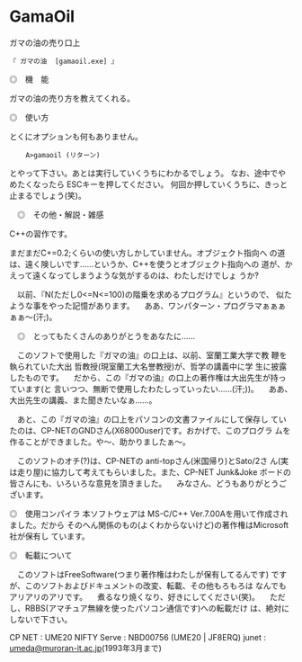# GamaOil
ガマの油の売り口上

    『 ガマの油  [gamaoil.exe] 』

◎　機　能

ガマの油の売り方を教えてくれる。


◎　使い方

とくにオプションも何もありません。
    
        A>gamaoil (リターン)
    
とやって下さい。あとは実行していくうちにわかるでしょう。
なお、途中でやめたくなったら ESCキーを押してください。
何回か押していくうちに、きっと止まるでしょう(笑)。


　◎　その他・解説・雑感

C++の習作です。

まだまだC+=0.2;くらいの使い方しかしていません。オブジェクト指向へ
の道は、遠く険しいです……というか、C++を使うとオブジェクト指向への
道が、かえって遠くなってしまうような気がするのは、わたしだけでしょ
うか?

　以前、『N(ただし0<=N<=100)の階乗を求めるプログラム』というので、
似たような事をやった記憶があります。
　ああ、ワンパターン・プログラマぁぁぁぁぁ～(汗;)。


　◎　とってもたくさんのありがとうをあなたに……

　このソフトで使用した『ガマの油』の口上は、以前、室蘭工業大学で教
鞭を執られていた大出 哲教授(現室蘭工大名誉教授)が、哲学の講義中に学
生に披露したものです。
　だから、この『ガマの油』の口上の著作権は大出先生が持っています(と
言いつつ、無断で使用したわたしっていったい……(汗;))。
　ああ、大出先生の講義、また聞きたいなぁ……。

　あと、この『ガマの油』の口上をパソコンの文書ファイルにして保存し
ていたのは、CP-NETのGNDさん(X68000user)です。おかげで、このプログラ
ムを作ることができました。や～、助かりましたぁ～。

　このソフトのオチ(?)は、CP-NETの anti-topさん(米国帰り)とSato/2さ
ん(実は走り屋)に協力して考えてもらいました。また、CP-NET Junk&Joke
ボードの皆さんにも、いろいろな意見を頂きました。
　みなさん、どうもありがとうございます。


◎　使用コンパイラ
本ソフトウェアは MS-C/C++ Ver.7.00Aを用いて作成されました。だから
そのへん関係のもの(よくわからないけど)の著作権はMicrosoft社が保有し
ています。


◎　転載について

　このソフトはFreeSoftware(つまり著作権はわたしが保有してるんです)
ですが、このソフトおよびドキュメントの改変、転載、その他もろもろは
なんでもアリアリのアリです。
　煮るなり焼くなり、好きにしてください(笑)。
　ただし、RBBS(アマチュア無線を使ったパソコン通信です)への転載だけ
は、絶対にしないで下さい。


CP NET         : UME20
NIFTY Serve    : NBD00756 (UME20 | JF8ERQ)
junet          : umeda@muroran-it.ac.jp(1993年3月まで)
